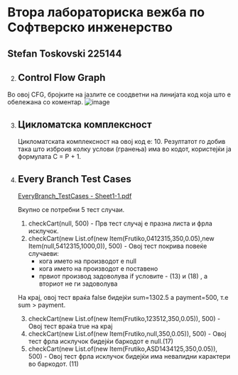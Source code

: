 # Втора лабораториска вежба по Софтверско инженерство

## Stefan Toskovski 225144
2. Control Flow Graph
   -
Во овој CFG, бројките на јазлите се соодветни на линијата код која што е обележана со коментар. 
![image](https://github.com/stevetosak/SI_2024_lab2_225144/assets/116950252/66cc2601-a0b2-4c47-9531-fd7a225b62ae)


3. Цикломатска комплексност
   -
   Цикломатската комплексност на овој код е: 10.
   Резултатот го добив така што изброив колку услови (гранења) има во кодот, користејќи ја формулата C = P + 1.
5. Every Branch Test Cases
    -
   [EveryBranch_TestCases - Sheet1-1.pdf](https://github.com/stevetosak/SI_2024_lab2_225144/files/15435369/EveryBranch_TestCases.-.Sheet1-1.pdf)

   Вкупно се потребни 5 тест случаи.
   1. checkCart(null, 500) - Прв тест случај е празна листа и фрла исклучок.
   2. checkCart(new List.of(new Item(Frutiko,0412315,350,0.05),new Item(null,5412315,1000,0)), 500) - Oвој тест покрива повеќе случаеви:
      - кога името на производот е null
      - кога името на производот е поставено
      - првиот производ задоволува if условите - (13) и  (18) , а вториот не ги задоволува
   
    На крај, овој тест враќа false бидејќи sum=1302.5 а payment=500, т.е sum > payment.
   
   3. checkCart(new List.of(new Item(Frutiko,123512,350,0.05)), 500) - Овој тест враќа true на крај
   4. checkCart(new List.of(new Item(Frutiko,null,350,0.05)), 500) - Овој тест фрла исклучок бидејќи баркодот е null.(17)
   5. checkCart(new List.of(new Item(Frutiko,ASD1434125,350,0.05)), 500) - Овој тест фрла исклучок бидејќи има невалидни карактери во баркодот. (11)
   
